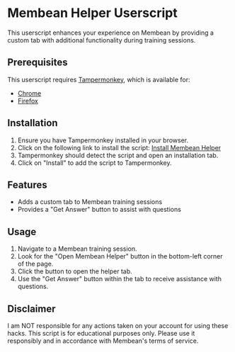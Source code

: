 # Membean Helper Userscript

This userscript enhances your experience on Membean by providing a custom tab with additional functionality during training sessions.

## Prerequisites

This userscript requires [Tampermonkey](https://www.tampermonkey.net/), which is available for:
- [Chrome](https://chrome.google.com/webstore/detail/tampermonkey/dhdgffkkebhmkfjojejmpbldmpobfkfo)
- [Firefox](https://addons.mozilla.org/firefox/addon/tampermonkey/)

## Installation

1. Ensure you have Tampermonkey installed in your browser.
2. Click on the following link to install the script:
   [Install Membean Helper](https://github.com/imminseohoe/membean-hack/raw/main/membean.user.js)
3. Tampermonkey should detect the script and open an installation tab.
4. Click on "Install" to add the script to Tampermonkey.

## Features

- Adds a custom tab to Membean training sessions
- Provides a "Get Answer" button to assist with questions

## Usage

1. Navigate to a Membean training session.
2. Look for the "Open Membean Helper" button in the bottom-left corner of the page.
3. Click the button to open the helper tab.
4. Use the "Get Answer" button within the tab to receive assistance with questions.


## Disclaimer
I am NOT responsible for any actions taken on your account for using these hacks.
This script is for educational purposes only. Please use it responsibly and in accordance with Membean's terms of service.
